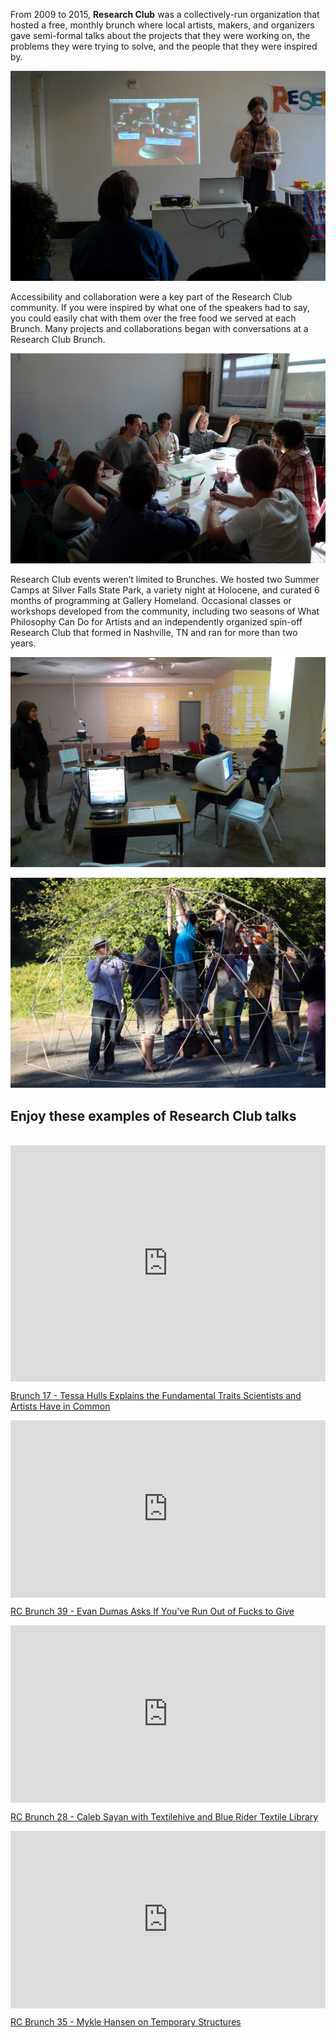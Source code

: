 ---
---


  
From 2009 to 2015, **Research Club** was a collectively-run organization that hosted a free, monthly brunch where local artists, makers, and organizers gave semi-formal talks about the projects that they were working on, the problems they were trying to solve, and the people that they were inspired by.

  
![](assets/rc/rc-1.jpg)
  

Accessibility and collaboration were a key part of the Research Club community. If you were inspired by what one of the speakers had to say, you could easily chat with them over the free food we served at each Brunch. Many projects and collaborations began with conversations at a Research Club Brunch.

  
![](assets/rc/rc-2.jpg)
  

Research Club events weren’t limited to Brunches. We hosted two Summer Camps at Silver Falls State Park, a variety night at Holocene, and curated 6 months of programming at Gallery Homeland. Occasional classes or workshops developed from the community, including two seasons of What Philosophy Can Do for Artists and an independently organized spin-off Research Club that formed in Nashville, TN and ran for more than two years.

  
![](assets/rc/rc-3.jpg)

![](assets/rc/rc-4.jpg)


## **Enjoy these examples of Research Club talks**

  

<br>

  

<div style="padding:75% 0 0 0;position:relative;"><iframe src="https://player.vimeo.com/video/28531695" style="position:absolute;top:0;left:0;width:100%;height:100%;" frameborder="0" allow="autoplay; fullscreen" allowfullscreen></iframe></div><script src="https://player.vimeo.com/api/player.js"></script>

<p><a href="https://vimeo.com/28531695">Brunch 17 - Tessa Hulls Explains the Fundamental Traits Scientists and Artists Have in Common</a> </p>

  

<div style="padding:56.25% 0 0 0;position:relative;"><iframe src="https://player.vimeo.com/video/94607632" style="position:absolute;top:0;left:0;width:100%;height:100%;" frameborder="0" allow="autoplay; fullscreen" allowfullscreen></iframe></div><script src="https://player.vimeo.com/api/player.js"></script>

<p><a href="https://vimeo.com/94607632">RC Brunch 39 - Evan Dumas Asks If You've Run Out of Fucks to Give</a></p>

  

<div style="padding:56.25% 0 0 0;position:relative;"><iframe src="https://player.vimeo.com/video/125835906" style="position:absolute;top:0;left:0;width:100%;height:100%;" frameborder="0" allow="autoplay; fullscreen" allowfullscreen></iframe></div><script src="https://player.vimeo.com/api/player.js"></script>

<p><a href="https://vimeo.com/125835906">RC Brunch 28 - Caleb Sayan with Textilehive and Blue Rider Textile Library</a> </p>

  

<div style="padding:56.25% 0 0 0;position:relative;"><iframe src="https://player.vimeo.com/video/126537084" style="position:absolute;top:0;left:0;width:100%;height:100%;" frameborder="0" allow="autoplay; fullscreen" allowfullscreen></iframe></div><script src="https://player.vimeo.com/api/player.js"></script>

<p><a href="https://vimeo.com/126537084">RC Brunch 35 - Mykle Hansen on Temporary Structures</a> </p>
